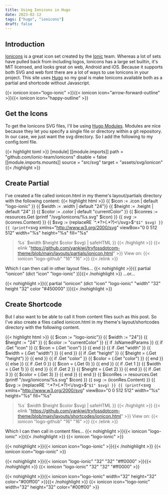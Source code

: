 ```yaml
---
title: Using Ionicons in Hugo
date: 2023-02-12
tags: ["hugo", "ionicons"]
draft: false
---
```


## Introduction

[Ionicons](https://ionic.io/ionicons/) is a great icon set created by the [Ionic](https://ionic.io/) team.  Whereas a lot of sets have pulled back from including logos, Ionicons has a large set builtin, it's MIT licensed, and looks great on web, Android and iOS.  Because it supports both SVG and web font there are a lot of ways to use Ionicons in your project.  This site uses [Hugo](https://gohugo.io/) so my goal is make Ionicons available both as a partial and shortcode without Javascript.

{{< ionicon icon="logo-ionic" >}}{{< ionicon icon="arrow-forward-outline" >}}{{< ionicon icon="happy-outline" >}}

## Get the Icons

To get the Ionicons SVG files, I'll be using [Hugo Modules](https://gohugo.io/hugo-modules/).  Modules are nice because they let you specify a single file or directory within a git repository.  In our case, we just want the svg directory.  So I add the following to my config.toml file.

{{< highlight toml >}}
[module]
    [[module.imports]]
        path = "github.com/ionic-team/ionicons"
        disable = false
        [[module.imports.mounts]]
            source = "src/svg"
            target = "assets/svg/ionicon"
{{< /highlight >}}

## Create Partial

I've created a file called ionicon.html in my theme's layout/partials directory with the following content:
{{< highlight html >}}
{{ $icon := .icon | default "logo-ionic" }}
{{ $width := .width | default "24"}}
{{ $height := .height | default "24" }}
{{ $color := .color | default "currentColor" }}
{{ $iconres := resources.Get (printf "/svg/ionicons/%s.svg" $icon) }}
{{ $svg := ($iconres.Content) }}
{{ $svg := (replaceRE `^.*?>(.*?)<\/svg>$` "$1" $svg) }}
{{ (printf `<svg
    xmlns="http://www.w3.org/2000/svg"
    viewBox="0 0 512 512"
    width="%s"
    height="%s"
    fill="%s"
  >%s</svg>` $width $height $color $svg) | safeHTML }}
{{< /highlight >}}
{{< elink "https://github.com/yankiwi/tryfossdotcom-theme/blob/main/layouts/partials/ionicon.html" >}}
View on: {{< ionicon "logo-github" "16" "16" >}}
{{< /elink >}}

Which I can then call in other layout files...
{{< nohighlight >}}{{ partial "ionicon" (dict "icon" "logo-ionic" )}}{{< /nohighlight >}}
...or...

{{< nohighlight >}}{{ partial "ionicon" (dict "icon" "logo-ionic" "width" "32" height "32" color "#450000" )}}{{< /nohighlight >}}

## Create Shortcode

But I also want to be able to call it from content files such as this post.  So I've also create a files called ionicon.html in my theme's layout/shortcodes directory with the following content.

{{< highlight html >}}
{{ $icon := "logo-ionic"}}
{{ $width := "24"}}
{{ $height := "24" }}
{{ $color := "currentColor" }}
{{ if .IsNamedParams }}
    {{ if .Get "icon" }}
        {{ $icon = (.Get "icon") }}
    {{ end }}
    {{ if .Get "width" }}
        {{ $width = (.Get "width") }}
    {{ end }}
    {{ if .Get "height" }}
        {{ $height = (.Get "height") }}
    {{ end }}
    {{ if .Get "color" }}
        {{ $color = (.Get "color") }}
    {{ end }}
{{ else }}
    {{ if .Get 0 }}
        {{ $icon = (.Get 0) }}
    {{ end }}
    {{ if .Get 1 }}
        {{ $width = (.Get 1) }}
    {{ end }}
    {{ if .Get 2 }}
        {{ $height = (.Get 2) }}
    {{ end }}
    {{ if .Get 3 }}
        {{ $color = (.Get 3) }}
    {{ end }}
{{ end }}
{{ $iconRes := resources.Get (printf "/svg/ionicons/%s.svg" $icon) }}
{{ $svg := ($iconRes.Content) }}
{{ $svg := (replaceRE `^.*?>(.*?)<\/svg>$` "$1" $svg) }}
{{ (printf `<svg
    xmlns="http://www.w3.org/2000/svg"
    viewBox="0 0 512 512"
    width="%s"
    height="%s"
    fill="%s"
  >%s</svg>` $width $height $color $svg) | safeHTML }}
{{< /highlight >}}
{{< elink "https://github.com/yankiwi/tryfossdotcom-theme/blob/main/layouts/shortcodes/ionicon.html" >}}
View on: {{< ionicon "logo-github" "16" "16" >}}
{{< /elink >}}

Which I can then call in content files...
{{< nohighlight >}}{&lbrace;< ionicon "logo-ionic" >&rbrace;}{{< /nohighlight >}}
{{< ionicon "logo-ionic" >}}

{{< nohighlight >}}{&lbrace;< ionicon icon="logo-ionic" >&rbrace;}{{< /nohighlight >}}
{{< ionicon icon="logo-ionic" >}}

{{< nohighlight >}}{&lbrace;< ionicon "logo-ionic" "32" "32" "#ff0000" >&rbrace;}{{< /nohighlight >}}
{{< ionicon "logo-ionic" "32" "32" "#ff0000" >}}

{{< nohighlight >}}{&lbrace;< ionicon icon="logo-ionic" width="32" height="32" color="#00ff00" >&rbrace;}{{< /nohighlight >}}
{{< ionicon icon="logo-ionic" width="32" height="32" color="#00ff00" >}}